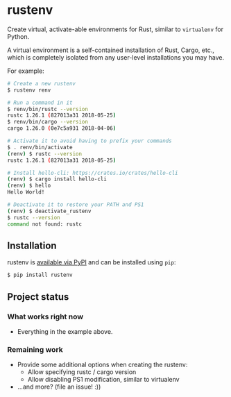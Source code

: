 rustenv
==========

Create virtual, activate-able environments for Rust, similar to `virtualenv`
for Python.

A virtual environment is a self-contained installation of Rust, Cargo, etc.,
which is completely isolated from any user-level installations you may have.

For example:

```bash
# Create a new rustenv
$ rustenv renv

# Run a command in it
$ renv/bin/rustc --version
rustc 1.26.1 (827013a31 2018-05-25)
$ renv/bin/cargo --version
cargo 1.26.0 (0e7c5a931 2018-04-06)

# Activate it to avoid having to prefix your commands
$ . renv/bin/activate
(renv) $ rustc --version
rustc 1.26.1 (827013a31 2018-05-25)

# Install hello-cli: https://crates.io/crates/hello-cli
(renv) $ cargo install hello-cli
(renv) $ hello
Hello World!

# Deactivate it to restore your PATH and PS1
(renv) $ deactivate_rustenv
$ rustc --version
command not found: rustc
```


## Installation

rustenv is [available via PyPI](https://pypi.org/project/rustenv/) and can be
installed using `pip`:

```bash
$ pip install rustenv
```


## Project status
### What works right now

* Everything in the example above.


### Remaining work

* Provide some additional options when creating the rustenv:
  * Allow specifying rustc / cargo version
  * Allow disabling PS1 modification, similar to virtualenv
* ...and more? (file an issue! :))
